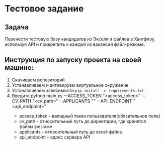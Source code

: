 # Тестовое задание

## Задача

Перенести тестовую базу кандидатов из Экселя и файлов в Хантфлоу, используя API и прикрепить к каждой из вакансий файл-резюме.


## Инструкция по запуску проекта на своей машине:
1. Скачиваем репозиторий
2. Устанавливаем и активируем виртуальное окружение  
3. Устанавливаем зависимости `pip install -r requirements.txt`
4. Введите python main.py --ACCESS_TOKEN "<access_token>" --CV_PATH "<cv_path>" --APPLICANTS "<applicants>" --API_ENDPOINT "<api_endpoint>"
    - access_token - валидный токен пользователя(обязательное поле)
    - cv_path - относительный путь до директории, где хранятся файлы-резюме
    - applicants - относительный путь до excel-файла
    - api_endpoint - адрес сервера API